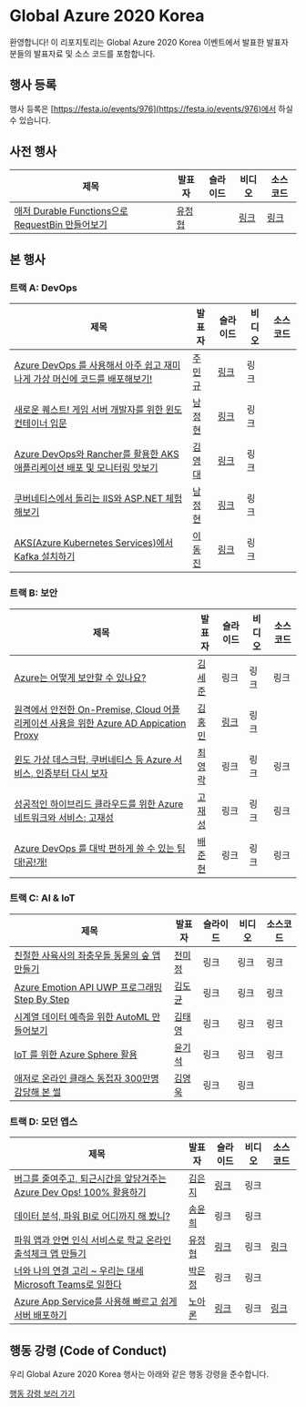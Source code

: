 # Global Azure 2020 Korea #

환영합니다! 이 리포지토리는 Global Azure 2020 Korea 이벤트에서 발표한 발표자 분들의 발표자료 및 소스 코드를 포함합니다.


## 행사 등록 ##

행사 등록은 [https://festa.io/events/976](https://festa.io/events/976)에서 하실 수 있습니다.


## 사전 행사 ##

| 제목 | 발표자 | 슬라이드 | 비디오 | 소스코드 |
|------|--------|----------|--------|----------|
| [애저 Durable Functions으로 RequestBin 만들어보기](https://github.com/krazure/gab2020kr/issues/1) | [유정협](https://github.com/krazure/gab2020kr/issues/2) |  | [링크](https://youtu.be/eiXGvR3sWJo) | [링크](https://github.com/devkimchi/RequestBin-Sample) |


## 본 행사 ##

### 트랙 A: DevOps ###

| 제목 | 발표자 | 슬라이드 | 비디오 | 소스코드 |
|------|--------|----------|--------|----------|
| [Azure DevOps 를 사용해서 아주 쉽고 재미나게 가상 머신에 코드를 배포해보기!](https://github.com/krazure/gab2020kr/issues/20) | [주민규](https://github.com/krazure/gab2020kr/issues/4) | [링크](https://github.com/krazure/gab2020kr/blob/master/track-a/speaker-track-a-1-juminkyu.pdf) | 링크 |  |
| [새로운 퀘스트! 게임 서버 개발자를 위한 윈도 컨테이너 입문](https://github.com/krazure/gab2020kr/issues/21) | [남정현](https://github.com/krazure/gab2020kr/issues/5) | [링크](https://1drv.ms/p/s!Aj231qrFhIQxqcNGnP-JRzunoO8Y2g?e=fakkhy) | 링크 | |
| [Azure DevOps와 Rancher를 활용한 AKS 애플리케이션 배포 및 모니터링 맛보기](https://github.com/krazure/gab2020kr/issues/22) | [김영대](https://github.com/krazure/gab2020kr/issues/14) | [링크](https://github.com/krazure/gab2020kr/blob/master/track-a/speaker-track-a-3-kimyoungdae.pdf) | 링크 |  |
| [쿠버네티스에서 돌리는 IIS와 ASP.NET 체험해보기](https://github.com/krazure/gab2020kr/issues/23) | [남정현](https://github.com/krazure/gab2020kr/issues/5) | [링크](https://1drv.ms/p/s!Aj231qrFhIQxqcNHDE9T5n2KqD3rrw?e=ze0U1J) | 링크 | |
| [AKS(Azure Kubernetes Services)에서 Kafka 설치하기](https://github.com/krazure/gab2020kr/issues/24) | [이동진](https://github.com/krazure/gab2020kr/issues/9) | [링크](https://speakerdeck.com/dongjin/running-apache-kafka-on-kubernetes) | 링크 |  |


### 트랙 B: 보안 ###

| 제목 | 발표자 | 슬라이드 | 비디오 | 소스코드 |
|------|--------|----------|--------|----------|
| [Azure는 어떻게 보안할 수 있나요?](https://github.com/krazure/gab2020kr/issues/26) | [김세준](https://github.com/krazure/gab2020kr/issues/15) | 링크 | 링크 | 링크 |
| [원격에서 안전한 On-Premise, Cloud 어플리케이션 사용을 위한 Azure AD Appication Proxy](https://github.com/krazure/gab2020kr/issues/27) | [김홍민](https://github.com/krazure/gab2020kr/issues/8) | [링크](https://github.com/krazure/gab2020kr/blob/master/track-b/speaker-track-b-2-kimhongmin.pdf) | 링크 |  |
| [윈도 가상 데스크탑, 쿠버네티스 등 Azure 서비스, 인증부터 다시 보자](https://github.com/krazure/gab2020kr/issues/29) | [최영락](https://github.com/krazure/gab2020kr/issues/28) | 링크 | 링크 | 링크 |
| [성공적인 하이브리드 클라우드를 위한 Azure 네트워크와 서비스: 고재성](https://github.com/krazure/gab2020kr/issues/30) | [고재성](https://github.com/krazure/gab2020kr/issues/19) | 링크 | 링크 | 링크 |
| [Azure DevOps 를 대박 편하게 쓸 수 있는 팁 대!공!개!](https://github.com/krazure/gab2020kr/issues/25) | [배준현](https://github.com/krazure/gab2020kr/issues/18) | 링크 | 링크 | 링크 |


### 트랙 C: AI & IoT ###

| 제목 | 발표자 | 슬라이드 | 비디오 | 소스코드 |
|------|--------|----------|--------|----------|
| [친절한 사육사의 좌충우돌 동물의 숲 앱 만들기](https://github.com/krazure/gab2020kr/issues/32) | [전미정](https://github.com/krazure/gab2020kr/issues/17) | 링크 | 링크 | 링크 |
| [Azure Emotion API UWP 프로그래밍 Step By Step](https://github.com/krazure/gab2020kr/issues/33) | [김도균](https://github.com/krazure/gab2020kr/issues/12) | 링크 | 링크 | 링크 |
| [시계열 데이터 예측을 위한 AutoML 만들어보기](https://github.com/krazure/gab2020kr/issues/35) | [김태영](https://github.com/krazure/gab2020kr/issues/34) | 링크 | 링크 | 링크 |
| [IoT 를 위한 Azure Sphere 활용](https://github.com/krazure/gab2020kr/issues/36) | [윤기석](https://github.com/krazure/gab2020kr/issues/13) | 링크 | 링크 | 링크 |
| [애저로 온라인 클래스 동접자 300만명 감당해 본 썰](https://github.com/krazure/gab2020kr/issues/37) | [김영욱](https://github.com/krazure/gab2020kr/issues/16) | 링크 | 링크 |  |


### 트랙 D: 모던 앱스 ###

| 제목 | 발표자 | 슬라이드 | 비디오 | 소스코드 |
|------|--------|----------|--------|----------|
| [버그를 줄여주고, 퇴근시간을 앞당겨주는 Azure Dev Ops! 100% 활용하기](https://github.com/krazure/gab2020kr/issues/38) | [김은지](https://github.com/krazure/gab2020kr/issues/10) | [링크](https://github.com/krazure/gab2020kr/blob/master/track-d/speaker-track-d-1-kimeunji.pdf) | 링크 |  |
| [데이터 분석, 파워 BI로 어디까지 해 봤니?](https://github.com/krazure/gab2020kr/issues/39) | [송윤희](https://github.com/krazure/gab2020kr/issues/7) | 링크 | 링크 |  |
| [파워 앱과 안면 인식 서비스로 학교 온라인 출석체크 앱 만들기](https://github.com/krazure/gab2020kr/issues/3) | [유정협](https://github.com/krazure/gab2020kr/issues/2) | [링크](https://aka.ms/AA89ksl) | 링크 | [링크](https://github.com/devkimchi/Azure-Functions-Face-Recognition-Sample) |
| [너와 나의 연결 고리 ~ 우리는 대세 Microsoft Teams로 일한다](https://github.com/krazure/gab2020kr/issues/40) | [박은정](https://github.com/krazure/gab2020kr/issues/6) | 링크 | 링크 |  |
| [Azure App Service를 사용해 빠르고 쉽게 서버 배포하기](https://github.com/krazure/gab2020kr/issues/41) | [노아론](https://github.com/krazure/gab2020kr/issues/11) | [링크](https://github.com/krazure/gab2020kr/blob/master/track-d/speaker-track-d-5-rohaaron.pdf) | 링크 | [링크](https://github.com/roharon/global-azure-app-demo) |


## 행동 강령 (Code of Conduct) ##

우리 Global Azure 2020 Korea 행사는 아래와 같은 행동 강령을 준수합니다.

[행동 강령 보러 가기](CODE-OF-CONDUCT.md)

